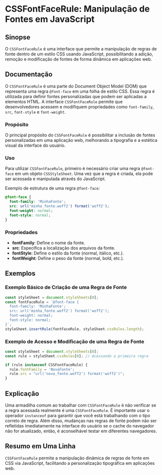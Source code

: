 <!--
Meta Description: # CSSFontFaceRule: Manipulação de Fontes em JavaScript ## Sinopse O `CSSFontFaceRule` é uma interface que permite a manipulação de regras de fonte den...
Meta Keywords: font, uma, cssfontfacerule, regra, fonte
-->

# CSSFontFaceRule: Manipulação de Fontes em JavaScript

## Sinopse
O `CSSFontFaceRule` é uma interface que permite a manipulação de regras de fonte dentro de um estilo CSS usando JavaScript, possibilitando a adição, remoção e modificação de fontes de forma dinâmica em aplicações web.

## Documentação
O `CSSFontFaceRule` é uma parte do Document Object Model (DOM) que representa uma regra `@font-face` em uma folha de estilo CSS. Essa regra é utilizada para definir fontes personalizadas que podem ser aplicadas a elementos HTML. A interface `CSSFontFaceRule` permite que desenvolvedores acessem e modifiquem propriedades como `font-family`, `src`, `font-style` e `font-weight`.

### Propósito
O principal propósito do `CSSFontFaceRule` é possibilitar a inclusão de fontes personalizadas em uma aplicação web, melhorando a tipografia e a estética visual da interface do usuário.

### Uso
Para utilizar `CSSFontFaceRule`, primeiro é necessário criar uma regra `@font-face` em um objeto `CSSStyleSheet`. Uma vez que a regra é criada, ela pode ser acessada e manipulada através do JavaScript.

Exemplo de estrutura de uma regra `@font-face`:
```css
@font-face {
  font-family: 'MinhaFonte';
  src: url('minha_fonte.woff2') format('woff2');
  font-weight: normal;
  font-style: normal;
}
```

### Propriedades
- **fontFamily**: Define o nome da fonte.
- **src**: Especifica a localização dos arquivos da fonte.
- **fontStyle**: Define o estilo da fonte (normal, itálico, etc.).
- **fontWeight**: Define o peso da fonte (normal, bold, etc.).

## Exemplos

### Exemplo Básico de Criação de uma Regra de Fonte
```javascript
const styleSheet = document.styleSheets[0];
const fontFaceRule = `@font-face {
  font-family: 'MinhaFonte';
  src: url('minha_fonte.woff2') format('woff2');
  font-weight: normal;
  font-style: normal;
}`;
styleSheet.insertRule(fontFaceRule, styleSheet.cssRules.length);
```

### Exemplo de Acesso e Modificação de uma Regra de Fonte
```javascript
const styleSheet = document.styleSheets[0];
const rule = styleSheet.cssRules[0]; // Acessando a primeira regra

if (rule instanceof CSSFontFaceRule) {
  rule.fontFamily = 'NovaFonte';
  rule.src = "url('nova_fonte.woff2') format('woff2')";
}
```

## Explicação
Uma armadilha comum ao trabalhar com `CSSFontFaceRule` é não verificar se a regra acessada realmente é uma `CSSFontFaceRule`. É importante usar o operador `instanceof` para garantir que você está trabalhando com o tipo correto de regra. Além disso, mudanças nas regras de fonte podem não ser refletidas imediatamente na interface do usuário se o cache do navegador não for atualizado, então, é aconselhável testar em diferentes navegadores.

## Resumo em Uma Linha
`CSSFontFaceRule` permite a manipulação dinâmica de regras de fonte em CSS via JavaScript, facilitando a personalização tipográfica em aplicações web.